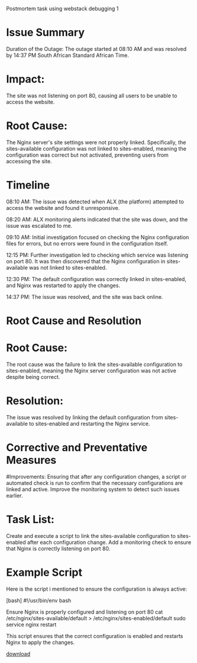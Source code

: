 
Postmortem task using webstack debugging 1


# Issue Summary
Duration of the Outage: The outage started at 08:10 AM and was resolved by 14:37 PM South African Standard African Time.

# Impact:
The site was not listening on port 80, causing all users to be unable to access the website.

# Root Cause:
The Nginx server's site settings were not properly linked. Specifically, the sites-available configuration was not linked to sites-enabled, meaning the configuration was correct but not activated, preventing users from accessing the site.

# Timeline
08:10 AM: The issue was detected when ALX (the platform) attempted to access the website and found it unresponsive.

08:20 AM: ALX monitoring alerts indicated that the site was down, and the issue was escalated to me.

09:10 AM: Initial investigation focused on checking the Nginx configuration files for errors, but no errors were found in the configuration itself.

12:15 PM: Further investigation led to checking which service was listening on port 80. It was then discovered that the Nginx configuration in sites-available was not linked to sites-enabled.

12:30 PM: The default configuration was correctly linked in sites-enabled, and Nginx was restarted to apply the changes.

14:37 PM: The issue was resolved, and the site was back online.

# Root Cause and Resolution
# Root Cause:
The root cause was the failure to link the sites-available configuration to sites-enabled, meaning the Nginx server configuration was not active despite being correct.

# Resolution:
The issue was resolved by linking the default configuration from sites-available to sites-enabled and restarting the Nginx service.

# Corrective and Preventative Measures
#Improvements:
Ensuring that after any configuration changes, a script or automated check is run to confirm that the necessary configurations are linked and active. Improve the monitoring system to detect such issues earlier.

# Task List:
Create and execute a script to link the sites-available configuration to sites-enabled after each configuration change. Add a monitoring check to ensure that Nginx is correctly listening on port 80.

# Example Script
Here is the script i mentioned to ensure the configuration is always active:

[bash]  #!/usr/bin/env bash

Ensure Nginx is properly configured and listening on port 80
cat /etc/nginx/sites-available/default > /etc/nginx/sites-enabled/default sudo service nginx restart

This script ensures that the correct configuration is enabled and restarts Nginx to apply the changes.

[download](https://github.com/user-attachments/assets/0fcb4dcb-9f43-4629-9a06-ddfa4d80c37a)


